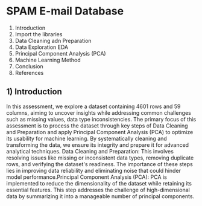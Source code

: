 # SPAM E-mail Database



1. Introduction
2. Import the libraries
3. Data Cleaning adn Preparation
4. Data Exploration EDA
5. Principal Component Analysis (PCA) 
6. Machine Learning Method
7. Conclusion 
8. References

 ## 1) Introduction

In this assessment, we explore a dataset containing 4601 rows and 59 columns, aiming to uncover insights while addressing common challenges such as missing values, data type inconsistencies.
The primary focus of this assessment is to process the dataset through key steps of Data Cleaning and Preparation and apply Principal Component Analysis (PCA) to optimize its usability for machine learning. By systematically cleaning and transforming the data, we ensure its integrity and prepare it for advanced analytical techniques.
Data Cleaning and Preparation: This involves resolving issues like missing or inconsistent data types, removing duplicate rows, and verifying the dataset's readiness. The importance of these steps lies in improving data reliability and eliminating noise that could hinder model performance.Principal Component Analysis (PCA): PCA is implemented to reduce the dimensionality of the dataset while retaining its essential features. This step addresses the challenge of high-dimensional data by summarizing it into a manageable number of principal components.
